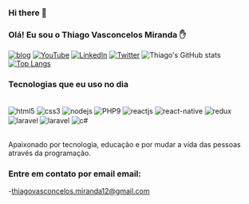 ### Hi there 👋



### Olá! Eu sou o Thiago Vasconcelos Miranda ✋

[![blog](https://img.shields.io/website-up-down-green-red/http/monip.org.svg)](http://cv.lbesson.qc.to/)
[![YouTube](https://img.shields.io/badge/YouTube-FF0000?style=for-the-badge&logo=youtube&logoColor=white)](https://youtube.com)
[![LinkedIn](https://img.shields.io/badge/LinkedIn-0077B5?style=for-the-badge&logo=linkedin&logoColor=white)](https://www.linkedin.com/in/thiago-vasconcelos-miranda/)
[![Twitter](https://img.shields.io/badge/Twitter-1DA1F2?style=for-the-badge&logo=twitter&logoColor=white)](https://twitter.com/home)
![Thiago's GitHub stats](https://github-readme-stats.vercel.app/api?username=thiagovasconcelosmiranda&show_icons=true&theme=merko)
[![Top Langs](https://github-readme-stats.vercel.app/api/top-langs/?username=thiagovasconcelosmiranda)](https://github.com/thiagovasconcelosmiranda/github-readme-stats)

### Tecnologias que eu uso no dia

<div style="display: inline_block"><br/>
   <img aLign="center" alt="html5" src="https://img.shields.io/badge/HTML5-E34F26?style=for-the-badge&logo=html5&logoColor=white">
   <img aLign="center" alt="css3" src="https://img.shields.io/badge/CSS3-1572B6?style=for-the-badge&logo=css3&logoColor=white">
   <img aLign="center" alt="nodejs" src="https://img.shields.io/badge/Node.js-43853D?style=for-the-badge&logo=node.js&logoColor=white">
   <img aLign="center" alt="PHP9" src="https://img.shields.io/badge/PHP-777BB4?style=for-the-badge&logo=php&logoColor=white">
   <img aLign="center" alt="reactjs" src="https://img.shields.io/badge/React-20232A?style=for-the-badge&logo=react&logoColor=61DAFB">
    <img aLign="center" alt="react-native" src="https://img.shields.io/badge/React_Native-20232A?style=for-the-badge&logo=react&logoColor=61DAFB">
    <img aLign="center" alt="redux" src="https://img.shields.io/badge/Redux-593D88?style=for-the-badge&logo=redux&logoColor=white">
     <img aLign="center" alt="laravel" src="https://img.shields.io/badge/Laravel-FF2D20?style=for-the-badge&logo=laravel&logoColor=white">
     <img aLign="center" alt="laravel" src="https://img.shields.io/badge/MySQL-00000F?style=for-the-badge&logo=mysql&logoColor=white">
     <img aLign="center" alt="c#" src="https://img.shields.io/badge/C%23-239120?style=for-the-badge&logo=c-sharp&logoColor=white">
</div><br/>



Apaixonado por tecnologia, educação e por mudar a vida das pessoas através da programação.

### Entre em contato por email email: 
-[thiagovasconcelos.miranda12@gmail.com](https://www.google.com/)











